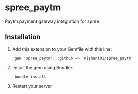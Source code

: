 # spree_paytm
Paytm payment gateway integration for spree


## Installation

1. Add this extension to your Gemfile with this line:

        gem 'spree_paytm', :github => 'nishant01/spree_paytm'

2. Install the gem using Bundler:

        bundle install

3. Restart your server

